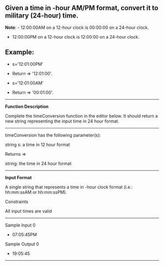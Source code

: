 ## Given a time in -hour AM/PM format, convert it to military (24-hour) time.

**Note**: - 12:00:00AM on a 12-hour clock is 00:00:00 on a 24-hour clock.
- 12:00:00PM on a 12-hour clock is 12:00:00 on a 24-hour clock.

**Example**:
-----------------------------------
 - s='12:01:00PM'
 - Return => '12:01:00'.

 - s='12:01:00AM'
 - Return => '00:01:00'.
-----------------------------------

**Function Description**

Complete the timeConversion function in the editor below. It should return a new string representing the input time in 24 hour format.

------------------------------------------------------
timeConversion has the following parameter(s):

 string s: a time in 12 hour format

Returns =>
 
 string: the time in 24 hour format

------------------------------------------------------

**Input Format**

A single string  that represents a time in -hour clock format (i.e.: hh:mm:ssAM or hh:mm:ssPM).

Constraints

All input times are valid

*********************************
Sample Input 0
 - 07:05:45PM

Sample Output 0
 - 19:05:45
*********************************
